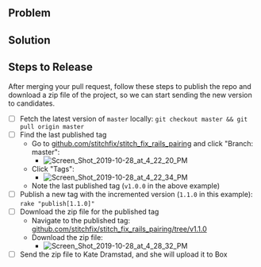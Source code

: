 ## Problem

## Solution

## Steps to Release

After merging your pull request, follow these steps to publish the repo and download a zip file of the project, so we can start sending the new version to candidates.

- [ ] Fetch the latest version of `master` locally: `git checkout master && git pull origin master`
- [ ] Find the last published tag
    - Go to [github.com/stitchfix/stitch_fix_rails_pairing](https://github.com/stitchfix/stitch_fix_rails_pairing) and click "Branch: master":
        - ![Screen_Shot_2019-10-28_at_4_22_20_PM](https://user-images.githubusercontent.com/7833470/67725933-51dd0180-f9a1-11e9-85ef-36f5845ba23a.png)
    - Click "Tags":
        - ![Screen_Shot_2019-10-28_at_4_22_34_PM](https://user-images.githubusercontent.com/7833470/67725934-52759800-f9a1-11e9-9c31-77f0421fad7d.png)
    - Note the last published tag (`v1.0.0` in the above example)
- [ ] Publish a new tag with the incremented version (`1.1.0` in this example): `rake "publish[1.1.0]"`
- [ ] Download the zip file for the published tag
    - Navigate to the published tag: [github.com/stitchfix/stitch_fix_rails_pairing/tree/v1.1.0](https://github.com/stitchfix/stitch_fix_rails_pairing/tree/v1.1.0)
    - Download the zip file:
        - ![Screen_Shot_2019-10-28_at_4_28_32_PM](https://user-images.githubusercontent.com/7833470/67725935-52759800-f9a1-11e9-822b-1ccc626ff925.png)
- [ ] Send the zip file to Kate Dramstad, and she will upload it to Box
